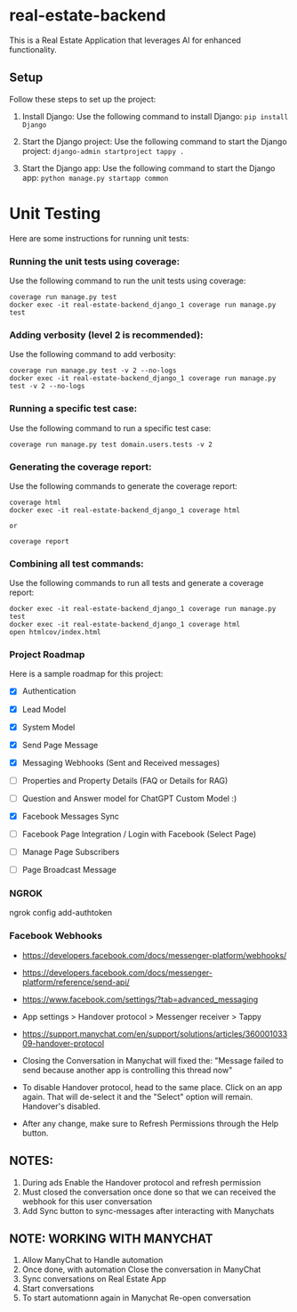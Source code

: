 # real-estate-backend
This is a Real Estate Application that leverages AI for enhanced functionality.

## Setup

Follow these steps to set up the project:

1. Install Django:
   Use the following command to install Django:
   ```pip install Django```

2. Start the Django project:
   Use the following command to start the Django project:
   ```django-admin startproject tappy .```

3. Start the Django app:
   Use the following command to start the Django app:
   ```python manage.py startapp common```

# Unit Testing

Here are some instructions for running unit tests:

### Running the unit tests using coverage:
   Use the following command to run the unit tests using coverage:
   ```
   coverage run manage.py test
   docker exec -it real-estate-backend_django_1 coverage run manage.py test
   ```

### Adding verbosity (level 2 is recommended):
   Use the following command to add verbosity:
   ```
   coverage run manage.py test -v 2 --no-logs
   docker exec -it real-estate-backend_django_1 coverage run manage.py test -v 2 --no-logs
   ```

### Running a specific test case:
   Use the following command to run a specific test case:
   ```
   coverage run manage.py test domain.users.tests -v 2
   ```

### Generating the coverage report:
   Use the following commands to generate the coverage report:
   ```
   coverage html
   docker exec -it real-estate-backend_django_1 coverage html

   or

   coverage report
   ```

### Combining all test commands:
   Use the following commands to run all tests and generate a coverage report:
   ```
   docker exec -it real-estate-backend_django_1 coverage run manage.py test
   docker exec -it real-estate-backend_django_1 coverage html
   open htmlcov/index.html
   ```

### Project Roadmap

Here is a sample roadmap for this project:
- [x] Authentication
- [x] Lead Model
- [x] System Model
- [x] Send Page Message
- [x] Messaging Webhooks (Sent and Received messages)
- [ ] Properties and Property Details (FAQ or Details for RAG)
- [ ] Question and Answer model for ChatGPT Custom Model :)
- [x] Facebook Messages Sync
- [ ] Facebook Page Integration / Login with Facebook (Select Page)
- [ ] Manage Page Subscribers
- [ ] Page Broadcast Message


### NGROK

ngrok config add-authtoken <token>

### Facebook Webhooks

- https://developers.facebook.com/docs/messenger-platform/webhooks/
- https://developers.facebook.com/docs/messenger-platform/reference/send-api/

- https://www.facebook.com/settings/?tab=advanced_messaging
- App settings > Handover protocol > Messenger receiver > Tappy

- https://support.manychat.com/en/support/solutions/articles/36000103309-handover-protocol
- Closing the Conversation in Manychat will fixed the: "Message failed to send because another app is controlling this thread now"

- To disable Handover protocol, head to the same place. Click on an app again. That will de-select it and the "Select" option will remain. Handover's disabled.
- After any change, make sure to Refresh Permissions through the Help button.

## NOTES:

1. During ads Enable the Handover protocol and refresh permission
2. Must closed the conversation once done so that we can received the webhook for this user conversation
3. Add Sync button to sync-messages after interacting with Manychats

## NOTE: WORKING WITH MANYCHAT

1. Allow ManyChat to Handle automation
2. Once done, with automation Close the conversation in ManyChat
3. Sync conversations on Real Estate App
4. Start conversations
5. To start automationn again in Manychat Re-open conversation